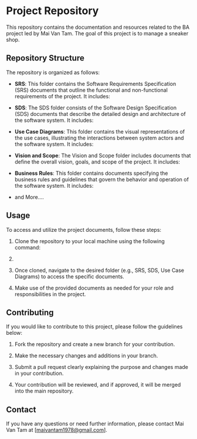 # Project Repository

This repository contains the documentation and resources related to the BA project led by Mai Van Tam. The goal of this project is to manage a sneaker shop.

## Repository Structure

The repository is organized as follows:

- **SRS**: This folder contains the Software Requirements Specification (SRS) documents that outline the functional and non-functional requirements of the project. It includes:

- **SDS**: The SDS folder consists of the Software Design Specification (SDS) documents that describe the detailed design and architecture of the software system. It includes:

- **Use Case Diagrams**: This folder contains the visual representations of the use cases, illustrating the interactions between system actors and the software system. It includes:


- **Vision and Scope**: The Vision and Scope folder includes documents that define the overall vision, goals, and scope of the project. It includes:


- **Business Rules**: This folder contains documents specifying the business rules and guidelines that govern the behavior and operation of the software system. It includes:
- and More....

## Usage

To access and utilize the project documents, follow these steps:

1. Clone the repository to your local machine using the following command:
2. 
2. Once cloned, navigate to the desired folder (e.g., SRS, SDS, Use Case Diagrams) to access the specific documents.

3. Make use of the provided documents as needed for your role and responsibilities in the project.

## Contributing

If you would like to contribute to this project, please follow the guidelines below:

1. Fork the repository and create a new branch for your contribution.

2. Make the necessary changes and additions in your branch.

3. Submit a pull request clearly explaining the purpose and changes made in your contribution.

4. Your contribution will be reviewed, and if approved, it will be merged into the main repository.



## Contact

If you have any questions or need further information, please contact Mai Van Tam at [maivantam1978@gmail.com].

